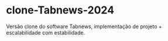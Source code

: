 # clone-Tabnews-2024
Versão clone do software Tabnews, implementação de projeto + escalabilidade com estabilidade.
